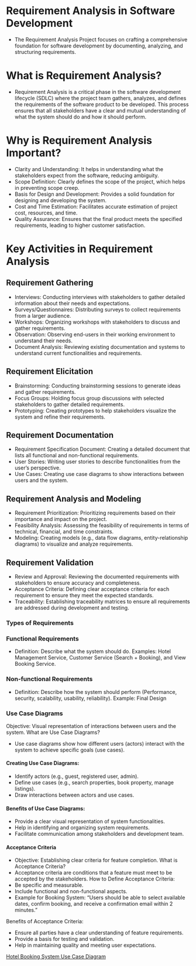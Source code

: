 # Requirement Analysis in Software Development
- The Requirement Analysis Project focuses on crafting a comprehensive foundation for software development by documenting, analyzing, and structuring requirements.
# What is Requirement Analysis?
- Requirement Analysis is a critical phase in the software development lifecycle (SDLC) where the project team gathers, analyzes, and defines the requirements of the software product to be developed. This process ensures that all stakeholders have a clear and mutual understanding of what the system should do and how it should perform.
  
# Why is Requirement Analysis Important?
- Clarity and Understanding: It helps in understanding what the stakeholders expect from the software, reducing ambiguity.
- Scope Definition: Clearly defines the scope of the project, which helps in preventing scope creep.
- Basis for Design and Development: Provides a solid foundation for designing and developing the system.
- Cost and Time Estimation: Facilitates accurate estimation of project cost, resources, and time.
- Quality Assurance: Ensures that the final product meets the specified requirements, leading to higher customer satisfaction.

# Key Activities in Requirement Analysis
## Requirement Gathering
- Interviews: Conducting interviews with stakeholders to gather detailed information about their needs and expectations.
- Surveys/Questionnaires: Distributing surveys to collect requirements from a larger audience.
- Workshops: Organizing workshops with stakeholders to discuss and gather requirements.
- Observation: Observing end-users in their working environment to understand their needs.
- Document Analysis: Reviewing existing documentation and systems to understand current functionalities and requirements.

 ## Requirement Elicitation
  - Brainstorming: Conducting brainstorming sessions to generate ideas and gather requirements.
  - Focus Groups: Holding focus group discussions with selected stakeholders to gather detailed requirements.
  - Prototyping: Creating prototypes to help stakeholders visualize the system and refine their requirements.
 
## Requirement Documentation
  - Requirement Specification Document: Creating a detailed document that lists all functional and non-functional requirements.
  - User Stories: Writing user stories to describe functionalities from the user’s perspective.
  -  Use Cases: Creating use case diagrams to show interactions between users and the system.
 
## Requirement Analysis and Modeling
  - Requirement Prioritization: Prioritizing requirements based on their importance and impact on the project.
  - Feasibility Analysis: Assessing the feasibility of requirements in terms of technical, financial, and time constraints.
  - Modeling: Creating models (e.g., data flow diagrams, entity-relationship diagrams) to visualize and analyze requirements.
 
## Requirement Validation
  - Review and Approval: Reviewing the documented requirements with stakeholders to ensure accuracy and completeness.
  - Acceptance Criteria: Defining clear acceptance criteria for each requirement to ensure they meet the expected standards.
  - Traceability: Establishing traceability matrices to ensure all requirements are addressed during development and testing.

### Types of Requirements
### Functional Requirements 
 - Definition: Describe what the system should do.
Examples: Hotel Management Service, Customer Service (Search + Booking), and View Booking Service.

### Non-functional Requirements
- Definition: Describe how the system should perform (Performance, security, scalability, usability, reliability).
 Example: Final Design

### Use Case Diagrams
Objective: Visual representation of interactions between users and the system.
What are Use Case Diagrams?
- Use case diagrams show how different users (actors) interact with the system to achieve specific goals (use cases).

#### Creating Use Case Diagrams:
- Identify actors (e.g., guest, registered user, admin).
- Define use cases (e.g., search properties, book property, manage listings).
- Draw interactions between actors and use cases.

#### Benefits of Use Case Diagrams:
- Provide a clear visual representation of system functionalities.
- Help in identifying and organizing system requirements.
- Facilitate communication among stakeholders and development team.



#### Acceptance Criteria
 - Objective: Establishing clear criteria for feature completion.
 What is Acceptance Criteria?
- Acceptance criteria are conditions that a feature must meet to be accepted by the stakeholders.
How to Define Acceptance Criteria:
- Be specific and measurable.
- Include functional and non-functional aspects.
- Example for Booking System: “Users should be able to select available dates, confirm booking, and receive a confirmation email within 2 minutes.”

Benefits of Acceptance Criteria:
- Ensure all parties have a clear understanding of feature requirements.
- Provide a basis for testing and validation.
- Help in maintaining quality and meeting user expectations.

[Hotel Booking System Use Case Diagram](assets/images/alx-booking-uc.png)
